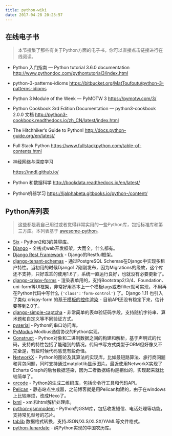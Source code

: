 ```yaml
---
title: python-wiki
date: 2017-04-28 20:23:57
---
```


## 在线电子书

> 本节搜集了那些有关于Python方面的电子书，你可以直接点击链接进行在线阅读。

- Python 入门指南 — Python tutorial 3.6.0 documentation
  http://www.pythondoc.com/pythontutorial3/index.html

- python-3-patterns-idioms
  https://bitbucket.org/MatToufoutu/python-3-patterns-idioms

- Python 3 Module of the Week — PyMOTW 3
  https://pymotw.com/3/

- Python Cookbook 3rd Edition Documentation — python3-cookbook 2.0.0 文档
  http://python3-cookbook.readthedocs.io/zh_CN/latest/index.html

- The Hitchhiker’s Guide to Python!
  http://docs.python-guide.org/en/latest/

- Full Stack Python
  https://www.fullstackpython.com/table-of-contents.html

- 神经网络与深度学习

  https://nndl.github.io/

- Python 和数据科学
  http://bookdata.readthedocs.io/en/latest/

- Python机器学习
  https://ljalphabeta.gitbooks.io/python-/content/

## Python库列表

> 这些都是我自己用过或者觉得非常实用的一些Python库，包括标准库和第三方库。本列表基于 [awesome-python](https://github.com/vinta/awesome-python)。

- [Six](https://pythonhosted.org/six/) - Python2和3的兼容库。
- [Django](https://www.djangoproject.com) - 全栈式web开发框架，大而全，什么都有。
- [Django Rest Framework](https://github.com/encode/django-rest-framework) - Django的Restful框架。
- [django-tenant-schemas](https://github.com/bernardopires/django-tenant-schemas) - 通过PostgreSQL Schemas在Django中实现多租户特性。当初用的时候Django1.7刚刚发布，因为Migrations的缘故，这个库还不支持，只好乖乖的使用1.6了，系统一直运行良好，也就没有必要更新了。
- [django-crispy-forms](https://github.com/django-crispy-forms/django-crispy-forms) - 渲染表单用的，支持Bootstrap2/3/4、Foundation、uni-form等UI框架，非常好用基本上一个模板tags或者filter就可实现，不用再在Python代码中写什么 `{'class':'form-control'}` 了。Django 1.11 也引入了类似 crispy-form 的[基于模板的控件渲染](https://docs.djangoproject.com/en/1.11/ref/forms/renderers/)  - 目前API还没有稳定下来，估计要等到2.0了。
- [django-simple-captcha](https://github.com/mbi/django-simple-captcha) - 非常简单的表单验证码字段，支持随机字符串、算术题和自定义等不同验证方式。
- [pyserial](https://github.com/pyserial/pyserial) - Python的串口访问库。
- [PyModus](https://github.com/riptideio/pymodbus) Modbus通信协议的Python实现。
- [Construct](http://construct.readthedocs.io/en/latest/) - Python对象和二进制数据之间的构建和解析，基于声明式的代码，支持的特性包括了能碰到的情况。代码书写方式类型于ORM但好像又不完全是，有些时候代码感觉有些奇怪。
- [NetworkX](https://networkx.github.io/) - Python的图论及其算法的实现库，比如最短路算法、旅行商问题和背包问题，同时支持通过matplotlib显示图片。最近使用NetworkX实现了Echarts Graph的后台数据渲染，因为二者数据结构是相似的，实现起来就比较简单了。
- [qrcode](https://github.com/lincolnloop/python-qrcode) - Python的生成二维码库，包括命令行工具和代码API。
- [Pelican](http://blog.getpelican.com/) - 静态站点生成器，之前博客就是用Pelican构建的，由于在windows上比较麻烦，改成Hexo了。
- [lxml](http://lxml.de/) - xml和html解析处理库。
- [python-gsmmodem](https://github.com/faucamp/python-gsmmodem) - Python的GSM库，包括收发短信、电话处理等功能，支持常见型号的芯片。
- [tablib](http://docs.python-tablib.org/en/latest/) 数据格式转换，支持JSON/XLS/XLSX/YAML等文件格式。
- [python-lunardate](https://github.com/lidaobing/python-lunardate) - 纯Python实现的中国农历库。
